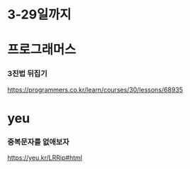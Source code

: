 # 3-29일까지

# 프로그래머스 
### 3진법 뒤집기
https://programmers.co.kr/learn/courses/30/lessons/68935

# yeu  
### 중복문자를 없애보자 
https://yeu.kr/LRRip#html
